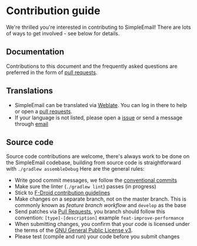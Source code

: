 # Contribution guide

We're thrilled you're interested in contributing to SimpleEmail! There are lots of ways to get involved - see below for details.

## Documentation

Contributions to this document and the frequently asked questions
are preferred in the form of [pull requests][pull-requests].

## Translations

* SimpleEmail can be translated via [Weblate](https://hosted.weblate.org/projects/simple-email/). You can log in there to help or open a [pull requests][pull-requests].
* If your language is not listed, please open a [issue][] or send a message through [email](distopico@riseup.net)

## Source code

Source code contributions are welcome, there's always work to be done on the SimpleEmail codebase, building from source code is
straightforward with `./gradlew assembleDebug` Here are the general rules:

* Write good commit messages, we follow the [conventional commits][commits]
* Make sure the linter (`./gradlew lint`) passes (in progress)
* Stick to [F-Droid contribution guidelines](https://f-droid.org/wiki/page/Inclusion_Policy)
* Make changes on a separate branch, not on the master branch. This is commonly known as *feature branch workflow* and `develop` as the base
* Send patches via [Pull Requests][pull-requests], you branch should follow this convention: `[type]-[description]` example `feat-improve-performance`
* When submitting changes, you confirm that your code is licensed under the terms of the [GNU General Public License v3](https://www.gnu.org/licenses/gpl-3.0.html).
* Please test (compile and run) your code before you submit changes

 [issue]: https://framagit.org/dystopia-project/simple-email/issues
 [commits]: https://www.conventionalcommits.org/en/v1.0.0-beta.2/
 [pull-requests]: https://framagit.org/dystopia-project/simple-email/merge_requests
